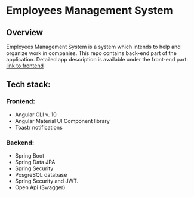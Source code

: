 # Employees Management System

## Overview
Employees Management System is a system which intends to help and organize work in companies. This repo contains back-end part of the application.
Detailed app description is available under the front-end part:
[link to frontend](https://github.com/rwedzony/EmployeeManagementSystem_Front)


## Tech stack:
### Frontend: 
+ Angular CLI v. 10
+ Angular Material UI Component library
+ Toastr notifications

### Backend:
+ Spring Boot
+ Spring Data JPA
+ Spring Security
+ PosgreSQL database
+ Spring Security and JWT.
+ Open Api (Swagger)
